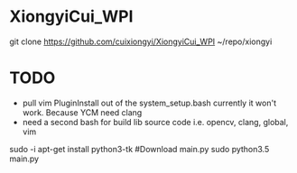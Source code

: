 XiongyiCui_WPI
==============

git clone https://github.com/cuixiongyi/XiongyiCui_WPI ~/repo/xiongyi

TODO
=============
* pull vim PluginInstall out of the system_setup.bash currently it won't work. Because YCM need clang
* need a second bash for build lib source code i.e. opencv, clang, global, vim


sudo -i
apt-get install python3-tk
#Download main.py
sudo python3.5 main.py

